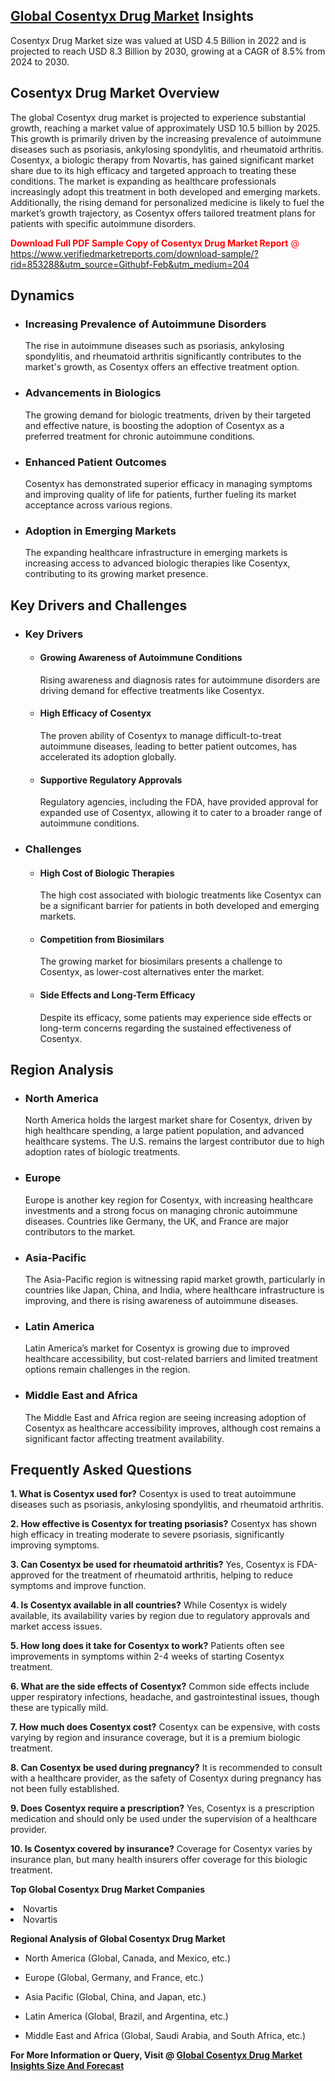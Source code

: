 <h2><a href="https://www.verifiedmarketreports.com/download-sample/?rid=853288&amp;utm_source=Githubf&amp;utm_medium=204" target="_blank">Global Cosentyx Drug Market</a> Insights</h2><p>Cosentyx Drug Market size was valued at USD 4.5 Billion in 2022 and is projected to reach USD 8.3 Billion by 2030, growing at a CAGR of 8.5% from 2024 to 2030.</p><p> <h2>Cosentyx Drug Market Overview</h2> <p>The global Cosentyx drug market is projected to experience substantial growth, reaching a market value of approximately USD 10.5 billion by 2025. This growth is primarily driven by the increasing prevalence of autoimmune diseases such as psoriasis, ankylosing spondylitis, and rheumatoid arthritis. Cosentyx, a biologic therapy from Novartis, has gained significant market share due to its high efficacy and targeted approach to treating these conditions. The market is expanding as healthcare professionals increasingly adopt this treatment in both developed and emerging markets. Additionally, the rising demand for personalized medicine is likely to fuel the market’s growth trajectory, as Cosentyx offers tailored treatment plans for patients with specific autoimmune disorders.</p> <p><p><span class=""><span style="color: #ff0000;"><strong>Download Full PDF Sample Copy of Cosentyx Drug Market Report</strong> @ </span><a href="https://www.verifiedmarketreports.com/download-sample/?rid=853288&amp;utm_source=Githubf-Feb&amp;utm_medium=204" target="_blank">https://www.verifiedmarketreports.com/download-sample/?rid=853288&amp;utm_source=Githubf-Feb&amp;utm_medium=204</a></span></p></p> <h2>Dynamics</h2> <ul> <li><h3>Increasing Prevalence of Autoimmune Disorders</h3> The rise in autoimmune diseases such as psoriasis, ankylosing spondylitis, and rheumatoid arthritis significantly contributes to the market's growth, as Cosentyx offers an effective treatment option.</li> <li><h3>Advancements in Biologics</h3> The growing demand for biologic treatments, driven by their targeted and effective nature, is boosting the adoption of Cosentyx as a preferred treatment for chronic autoimmune conditions.</li> <li><h3>Enhanced Patient Outcomes</h3> Cosentyx has demonstrated superior efficacy in managing symptoms and improving quality of life for patients, further fueling its market acceptance across various regions.</li> <li><h3>Adoption in Emerging Markets</h3> The expanding healthcare infrastructure in emerging markets is increasing access to advanced biologic therapies like Cosentyx, contributing to its growing market presence.</li> </ul> <h2>Key Drivers and Challenges</h2> <ul> <li><h3>Key Drivers</h3> <ul> <li><h4>Growing Awareness of Autoimmune Conditions</h4> Rising awareness and diagnosis rates for autoimmune disorders are driving demand for effective treatments like Cosentyx.</li> <li><h4>High Efficacy of Cosentyx</h4> The proven ability of Cosentyx to manage difficult-to-treat autoimmune diseases, leading to better patient outcomes, has accelerated its adoption globally.</li> <li><h4>Supportive Regulatory Approvals</h4> Regulatory agencies, including the FDA, have provided approval for expanded use of Cosentyx, allowing it to cater to a broader range of autoimmune conditions.</li> </ul> </li> <li><h3>Challenges</h3> <ul> <li><h4>High Cost of Biologic Therapies</h4> The high cost associated with biologic treatments like Cosentyx can be a significant barrier for patients in both developed and emerging markets.</li> <li><h4>Competition from Biosimilars</h4> The growing market for biosimilars presents a challenge to Cosentyx, as lower-cost alternatives enter the market.</li> <li><h4>Side Effects and Long-Term Efficacy</h4> Despite its efficacy, some patients may experience side effects or long-term concerns regarding the sustained effectiveness of Cosentyx.</li> </ul> </li> </ul> <h2>Region Analysis</h2> <ul> <li><h3>North America</h3> North America holds the largest market share for Cosentyx, driven by high healthcare spending, a large patient population, and advanced healthcare systems. The U.S. remains the largest contributor due to high adoption rates of biologic treatments.</li> <li><h3>Europe</h3> Europe is another key region for Cosentyx, with increasing healthcare investments and a strong focus on managing chronic autoimmune diseases. Countries like Germany, the UK, and France are major contributors to the market.</li> <li><h3>Asia-Pacific</h3> The Asia-Pacific region is witnessing rapid market growth, particularly in countries like Japan, China, and India, where healthcare infrastructure is improving, and there is rising awareness of autoimmune diseases.</li> <li><h3>Latin America</h3> Latin America’s market for Cosentyx is growing due to improved healthcare accessibility, but cost-related barriers and limited treatment options remain challenges in the region.</li> <li><h3>Middle East and Africa</h3> The Middle East and Africa region are seeing increasing adoption of Cosentyx as healthcare accessibility improves, although cost remains a significant factor affecting treatment availability.</li> </ul> <h2>Frequently Asked Questions</h2> <p><strong>1. What is Cosentyx used for?</strong> Cosentyx is used to treat autoimmune diseases such as psoriasis, ankylosing spondylitis, and rheumatoid arthritis.</p> <p><strong>2. How effective is Cosentyx for treating psoriasis?</strong> Cosentyx has shown high efficacy in treating moderate to severe psoriasis, significantly improving symptoms.</p> <p><strong>3. Can Cosentyx be used for rheumatoid arthritis?</strong> Yes, Cosentyx is FDA-approved for the treatment of rheumatoid arthritis, helping to reduce symptoms and improve function.</p> <p><strong>4. Is Cosentyx available in all countries?</strong> While Cosentyx is widely available, its availability varies by region due to regulatory approvals and market access issues.</p> <p><strong>5. How long does it take for Cosentyx to work?</strong> Patients often see improvements in symptoms within 2-4 weeks of starting Cosentyx treatment.</p> <p><strong>6. What are the side effects of Cosentyx?</strong> Common side effects include upper respiratory infections, headache, and gastrointestinal issues, though these are typically mild.</p> <p><strong>7. How much does Cosentyx cost?</strong> Cosentyx can be expensive, with costs varying by region and insurance coverage, but it is a premium biologic treatment.</p> <p><strong>8. Can Cosentyx be used during pregnancy?</strong> It is recommended to consult with a healthcare provider, as the safety of Cosentyx during pregnancy has not been fully established.</p> <p><strong>9. Does Cosentyx require a prescription?</strong> Yes, Cosentyx is a prescription medication and should only be used under the supervision of a healthcare provider.</p> <p><strong>10. Is Cosentyx covered by insurance?</strong> Coverage for Cosentyx varies by insurance plan, but many health insurers offer coverage for this biologic treatment.</p> </p><p><strong>Top Global Cosentyx Drug Market Companies</strong></p><div data-test-id=""><p><li>Novartis</li><li> Novartis</li></p><div><strong>Regional Analysis of&nbsp;Global Cosentyx Drug Market</strong></div><ul><li dir="ltr"><p dir="ltr">North America&nbsp;(Global, Canada, and Mexico, etc.)</p></li><li dir="ltr"><p dir="ltr">Europe (Global, Germany, and France, etc.)</p></li><li dir="ltr"><p dir="ltr">Asia Pacific&nbsp;(Global, China, and Japan, etc.)</p></li><li dir="ltr"><p dir="ltr">Latin America&nbsp;(Global, Brazil, and Argentina, etc.)</p></li><li dir="ltr">Middle East and Africa&nbsp;(Global, Saudi Arabia, and South Africa, etc.)</li></ul><p><strong>For More Information or Query, Visit @&nbsp;</strong><strong><a href="https://www.verifiedmarketreports.com/product/cosentyx-drug-market/?utm_source=Githubf&amp;utm_medium=204" target="_blank">Global Cosentyx Drug Market Insights Size And Forecast</a></strong></p></div>
